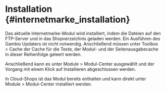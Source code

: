 # Installation {#internetmarke_installation}

Das aktuelle Internetmarke-Modul wird installiert, indem die Dateien auf den FTP-Server und in das Shopverzeichnis geladen werden. Ein Ausführen des Gambio Updaters ist nicht notwendig. Anschließend müssen unter Toolbox \> Cache der Cache für die Texte, der Modul- und der Seitenausgabecache in dieser Reihenfolge geleert werden.

Anschließend kann es unter Module \> Modul-Center ausgewählt und der Vorgang mit einem Klick auf Installieren abgeschlossen werden.

In Cloud-Shops ist das Modul bereits enthalten und kann direkt unter Module \> Modul-Center installiert werden.



